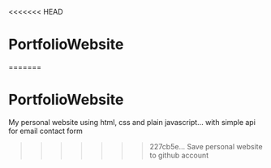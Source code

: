 <<<<<<< HEAD
# PortfolioWebsite
=======
# PortfolioWebsite
My personal website using html, css and plain javascript... with simple api for email contact form
>>>>>>> 227cb5e... Save personal website to github account
